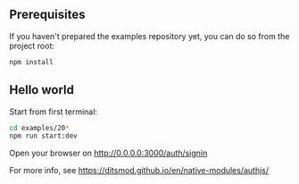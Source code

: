 ## Prerequisites

If you haven't prepared the examples repository yet, you can do so from the project root:

```bash
npm install
```

## Hello world

Start from first terminal:

```bash
cd examples/20*
npm run start:dev
```

Open your browser on http://0.0.0.0:3000/auth/signin

For more info, see https://ditsmod.github.io/en/native-modules/authjs/
